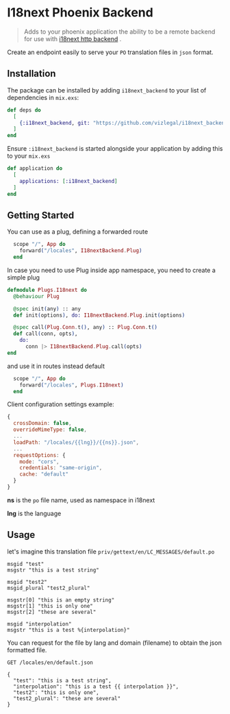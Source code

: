 # I18next Phoenix Backend

> Adds to your phoenix application the ability to be a remote backend for use with [i18next http backend](https://github.com/i18next/i18next-http-backend)
.

Create an endpoint easily to serve your `PO` translation files in `json` format.


## Installation

The package can be installed
by adding `i18next_backend` to your list of dependencies in `mix.exs`:

```elixir
def deps do
  [
    {:i18next_backend, git: "https://github.com/vizlegal/i18next_backend"}
  ]
end
```
Ensure `:i18next_backend` is started alongside your application by adding this to
your `mix.exs`

```elixir
def application do
  [
    applications: [:i18next_backend]
  ]
end
```
## Getting Started

You can use as a plug, defining a forwarded route
```elixir
  scope "/", App do
    forward("/locales", I18nextBackend.Plug)
  end
```
In case you need to use Plug inside app namespace, you need to create a simple plug

```elixir
defmodule Plugs.I18next do
  @behaviour Plug

  @spec init(any) :: any
  def init(options), do: I18nextBackend.Plug.init(options)

  @spec call(Plug.Conn.t(), any) :: Plug.Conn.t()
  def call(conn, opts),
    do:
      conn |> I18nextBackend.Plug.call(opts)
end
```
and use it in routes instead default

```elixir
  scope "/", App do
    forward("/locales", Plugs.I18next)
  end
```

Client configuration settings example:

```js
{
  crossDomain: false,
  overrideMimeType: false,
  ...
  loadPath: "/locales/{{lng}}/{{ns}}.json",
  ...
  requestOptions: {
    mode: "cors",
    credentials: "same-origin",
    cache: "default"
  }
}
```

  **ns** is the `po` file name, used as namespace in i18next

  **lng** is the language

## Usage

let's imagine this translation file `priv/gettext/en/LC_MESSAGES/default.po`

```po
msgid "test"
msgstr "this is a test string"

msgid "test2"
msgid_plural "test2_plural"

msgstr[0] "this is an empty string"
msgstr[1] "this is only one"
msgstr[2] "these are several"

msgid "interpolation"
msgstr "this is a test %{interpolation}"
```

You can request for the file by lang and domain (filename) to obtain the json formatted file.
```
GET /locales/en/default.json

{
  "test": "this is a test string",
  "interpolation": "this is a test {{ interpolation }}",
  "test2": "this is only one",
  "test2_plural": "these are several"
}
```
